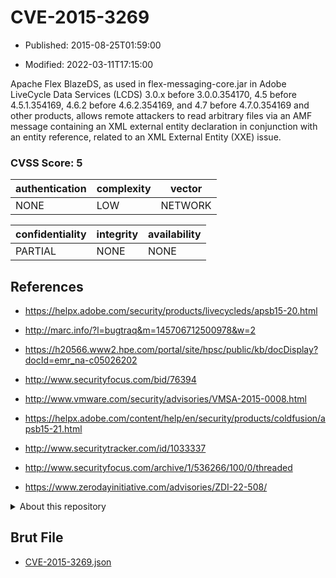# CVE-2015-3269

- Published: 2015-08-25T01:59:00

- Modified: 2022-03-11T17:15:00

Apache Flex BlazeDS, as used in flex-messaging-core.jar in Adobe LiveCycle Data Services (LCDS) 3.0.x before 3.0.0.354170, 4.5 before 4.5.1.354169, 4.6.2 before 4.6.2.354169, and 4.7 before 4.7.0.354169 and other products, allows remote attackers to read arbitrary files via an AMF message containing an XML external entity declaration in conjunction with an entity reference, related to an XML External Entity (XXE) issue.

### CVSS Score: **5**

| authentication | complexity | vector |
| --- | --- | --- |
| NONE | LOW | NETWORK |

| confidentiality | integrity | availability |
| --- | --- | --- |
| PARTIAL | NONE | NONE |

## References

* https://helpx.adobe.com/security/products/livecycleds/apsb15-20.html

* http://marc.info/?l=bugtraq&m=145706712500978&w=2

* https://h20566.www2.hpe.com/portal/site/hpsc/public/kb/docDisplay?docId=emr_na-c05026202

* http://www.securityfocus.com/bid/76394

* http://www.vmware.com/security/advisories/VMSA-2015-0008.html

* https://helpx.adobe.com/content/help/en/security/products/coldfusion/apsb15-21.html

* http://www.securitytracker.com/id/1033337

* http://www.securityfocus.com/archive/1/536266/100/0/threaded

* https://www.zerodayinitiative.com/advisories/ZDI-22-508/

<details>
<summary>About this repository</summary> 

  This repository is part of the project [Live Hack CVE](https://github.com/Live-Hack-CVE). Main website can be found [www.live-hack.org](https://www.live-hack.org) 
  
  Made by [Sn0wAlice](https://github.com/Sn0wAlice) for the people that care about security and need to have a feed of the latest CVEs. Hope you enjoy it, don't forget to star the repo and follow me on [Twitter](https://twitter.com/Sn0wAlice) and [Github](https://github.com/Sn0wAlice). And that is my [personnal website](https://www.alice-snow.me/)

  - [Home Page](https://github.com/Live-Hack-CVE)
  - [Framework](https://github.com/Live-Hack-CVE/cve-framework)
  - [CVE database](https://github.com/Live-Hack-CVE/full_database)
  - [Changelog](https://github.com/Live-Hack-CVE/Changelog)
</details>

## Brut File

* [CVE-2015-3269.json](https://raw.githubusercontent.com/Live-Hack-CVE/full_database/main/cves/2015/CVE-2015-3269.json)

